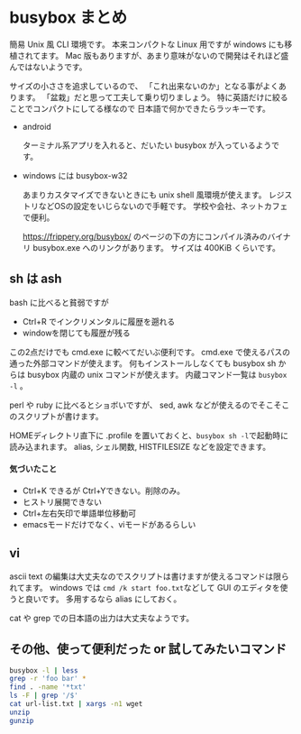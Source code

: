 # busybox まとめ

簡易 Unix 風 CLI 環境です。
本来コンパクトな Linux 用ですが windows にも移植されてます。
Mac 版もありますが、あまり意味がないので開発はそれほど盛んではないようです。

サイズの小ささを追求しているので、
「これ出来ないのか」となる事がよくあります。
「盆栽」だと思って工夫して乗り切りましょう。
特に英語だけに絞ることでコンパクトにしてる様なので
日本語で何かできたらラッキーです。

* android

  ターミナル系アプリを入れると、だいたい busybox が入っているようです。

* windows には busybox-w32

  あまりカスタマイズできないときにも unix shell 風環境が使えます。
  レジストリなどOSの設定をいじらないので手軽です。
  学校や会社、ネットカフェで便利。
  
  https://frippery.org/busybox/
  のページの下の方にコンパイル済みのバイナリ busybox.exe へのリンクがあります。
  サイズは 400KiB くらいです。
  
## sh は ash
bash に比べると貧弱ですが
* Ctrl+R でインクリメンタルに履歴を遡れる
* windowを閉じても履歴が残る

この2点だけでも cmd.exe に較べてだいぶ便利です。
cmd.exe で使えるパスの通った外部コマンドが使えます。
何もインストールしなくても busybox sh からは busybox 内蔵の unix コマンドが使えます。
内蔵コマンド一覧は ``busybox -l`` 。

perl や ruby に比べるとショボいですが、
sed, awk などが使えるのでそこそこのスクリプトが書けます。

HOMEディレクトリ直下に .profile を置いておくと、``busybox sh -l``で起動時に読み込まれます。
alias, シェル関数, HISTFILESIZE などを設定できます。

#### 気づいたこと
* Ctrl+K できるが Ctrl+Yできない。削除のみ。
* ヒストリ展開できない
* Ctrl+左右矢印で単語単位移動可
* emacsモードだけでなく、viモードがあるらしい

## vi
ascii text の編集は大丈夫なのでスクリプトは書けますが使えるコマンドは限られてます。
windows では ``cmd /k start foo.txt``などして GUI のエディタを使うと良いです。
多用するなら alias にしておく。

cat や grep での日本語の出力は大丈夫なようです。

## その他、使って便利だった or 試してみたいコマンド
```sh
busybox -l | less
grep -r 'foo bar' *
find . -name '*txt'
ls -F | grep '/$'
cat url-list.txt | xargs -n1 wget
unzip
gunzip
```
